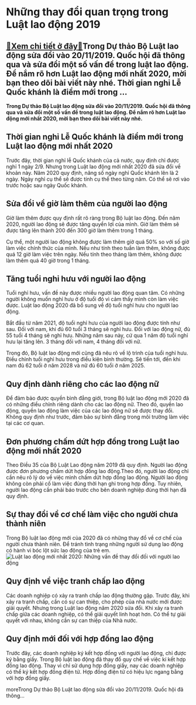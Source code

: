 Những thay đổi quan trọng trong Luật lao động 2019
==================================================

[:gift:Xem chi tiết ở đây:gift:](https://hddtvn.com/nhung-thay-doi-quan-trong-trong-luat-lao-dong-2019/)Trong Dự thảo Bộ Luật lao động sửa đổi vào 20/11/2019. Quốc hội đã thông qua và sửa đổi một số vấn đề trong luật lao động. Để nắm rõ hơn Luật lao động mới nhất 2020, mời bạn theo dõi bài viết này nhé. Thời gian nghỉ Lễ Quốc khánh là điểm mới trong …
---------------------------------------------------------------------------------------------------------------------------------------------------------------------------------------------------------------------------------------------------------

**Trong Dự thảo Bộ Luật lao động sửa đổi vào 20/11/2019. Quốc hội đã thông qua và sửa đổi một số vấn đề trong luật lao động. Để nắm rõ hơn Luật lao động mới nhất 2020, mời bạn theo dõi bài viết này nhé.**



Thời gian nghỉ Lễ Quốc khánh là điểm mới trong Luật lao động mới nhất 2020
--------------------------------------------------------------------------


Trước đây, thời gian nghỉ lễ Quốc khánh của cả nước, quy định chỉ được nghỉ 1 ngày 2/9. Nhưng trong Luật lao động mới nhất 2020 đã sửa đổi về khoản này. Năm 2020 quy định, nâng số ngày nghỉ Quốc khánh lên là 2 ngày. Ngày nghỉ cụ thể sẽ được tính cụ thể theo từng năm. Có thể sẽ rơi vào trước hoặc sau ngày Quốc khánh.


Sửa đổi về giờ làm thêm của người lao động
------------------------------------------


Giờ làm thêm được quy định rất rõ ràng trong Bộ luật lao động. Đến năm 2020, người lao động sẽ được tăng quyền lợi của mình. Giờ làm thêm sẽ được tăng lên thành 200 đến 300 giờ làm thêm trong 1 tháng.


Cụ thể, một người lao động không được làm thêm giờ quá 50% so với số giờ làm việc chính thức của mình. Nếu như tính theo tuần làm thêm, không được quá 12 giờ làm việc trên ngày. Nếu tính theo tháng làm thêm, không được làm thêm quá 40 giờ trong 1 tháng.


Tăng tuổi nghỉ hưu với người lao động
-------------------------------------


Tuổi nghỉ hưu, vấn đề này được nhiều người lao động quan tâm. Có những người không muốn nghỉ hưu ở độ tuổi đó vì cảm thấy mình còn làm việc được. Luật lao động 2020 đã bổ sung về độ tuổi nghỉ hưu cho người lao động.


Bắt đầu từ năm 2021, độ tuổi nghỉ hưu của người lao động được tính như sau. Đối với nam, khi đủ 60 tuổi 3 tháng sẽ nghỉ hưu. Đối với lao động nữ, đủ 55 tuổi 4 tháng sẽ nghỉ hưu. Những năm sau này, cứ qua 1 năm độ tuổi nghỉ hưu lại tăng lên. 3 tháng đối với nam, 4 tháng đối với nữ.


Trong đó, Bộ luật lao động mới cũng đã nêu rõ về lộ trình của tuổi nghỉ hưu. Điều chỉnh tuổi nghỉ hưu trong điều kiện bình thường. Sẽ tiến tới, đến khi nam đủ 62 tuổi ở năm 2028 và nữ đủ 60 tuổi ở năm 2025.


Quy định dành riêng cho các lao động nữ
---------------------------------------


Để đảm bảo được quyền bình đẳng giới, trong Bộ luật lao động mới 2020 đã có những điều chỉnh riêng dành cho các lao động nữ. Theo đó, quyền lao động, quyền lao động làm việc của các lao động nữ sẽ được thay đổi. Không quy định như trước, đảm bảo sự bình đẳng trong môi trường làm việc tại các cơ quan.


Đơn phương chấm dứt hợp đồng trong Luật lao động mới nhất 2020
--------------------------------------------------------------


Theo Điều 35 của Bộ Luật Lao động năm 2019 đã quy định. Người lao động được đơn phương chấm dứt hợp đồng lao động.Theo đó, người lao động chỉ cần nêu rõ lý do về việc mình chấm dứt hợp đồng lao động. Người lao động không còn phải cố làm việc đúng thời hạn ghi trong hợp đồng. Tuy nhiên, người lao động cần phải báo trước cho bên doanh nghiệp đúng thời hạn đã quy định.


Sự thay đổi về cơ chế làm việc cho người chưa thành niên
--------------------------------------------------------


Trong Bộ luật lao động mới của 2020 đã có những thay đổ về cơ chế của người chưa thành niên. Để tránh tình trạng những người sử dụng lao động có hành vi bóc lột sức lao động của trẻ em.![Luật lao động mới nhất 2020: Những vấn đề thay đổi đối với người lao động](https://hddtvn.com/wp-content/uploads/2021/01/maxresdefault-9.jpg)


Quy định về việc tranh chấp lao động
------------------------------------


Các doanh nghiệp có xảy ra tranh chấp lao động thường gặp. Trước đây, khi xảy ra tranh chấp, cần có sự can thiệp, cho phép của nhà nước mới được giải quyết. Nhưng trong Luật lao động năm 2020 sửa đổi. Khi xảy ra tranh chấp giữa các doanh nghiệp, có thể giải quyết linh hoạt hơn. Có thể tự giải quyết với nhau, không cần sự can thiệp của Nhà nước.


Quy định mới đối với hợp đồng lao động
--------------------------------------


Trước đây, các doanh nghiệp ký kết hợp đồng với người lao động, chỉ được ký bằng giấy. Trong Bộ luật lao động đã thay đổ quy chế về việc kí kết hợp đồng lao động. Thay vì chỉ sử dụng hợp đồng giấy, nay các doanh nghiệp có thể ký kết hợp đồng điện tử. Hợp đồng điện tử có hiệu lực ngang bằng với hợp đồng giấy.


moreTrong Dự thảo Bộ Luật lao động sửa đổi vào 20/11/2019. Quốc hội đã thông…

